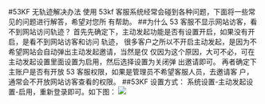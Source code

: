 #53KF 无轨迹解决办法
使用 53kf 客服系统经常会碰到各种问题，下面将一些常见的问题进行解答，希望对您所
有帮助。
##为什么 53 客服不显示网站访客，看不到网站访问轨迹？
首先先确定下，主动发起功能是否有设置开启，如果没有开启，是看不到网站访客和访问
轨迹，
很多客户之所以不开启主动发起，是因为不希望网站会自动弹出主动发起邀请，当然是仅
仅因为这个原因，大可不必，可在主动发起设置里面设置为启用，然后选择设置为关闭弹
出邀请即可。
再者确定下主账户是否有开放 53 客服权限，如果是管理员不希望客服人员，去邀请客
户，通常会不开放网站访客查看的权限。
##53KF 设置方式：
系统设置-主动发起设置-启用，重新登录即可。如下图：
![](http://p0ab03b4b.bkt.clouddn.com/17-12-13/15803701.jpg)